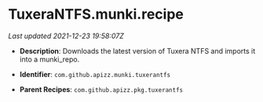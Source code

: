 # TuxeraNTFS.munki.recipe

_Last updated 2021-12-23 19:58:07Z_

- **Description**: Downloads the latest version of Tuxera NTFS and imports it into a munki_repo.

- **Identifier**: `com.github.apizz.munki.tuxerantfs`

- **Parent Recipes**: `com.github.apizz.pkg.tuxerantfs`